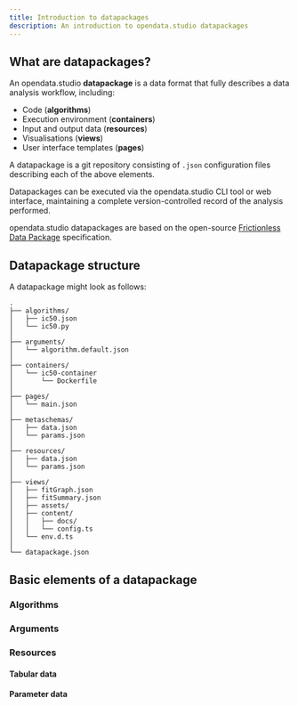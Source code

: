 ```yaml
---
title: Introduction to datapackages
description: An introduction to opendata.studio datapackages
---
```


## What are datapackages?

An opendata.studio **datapackage** is a data format that fully describes a data analysis workflow, including:

- Code (**algorithms**)
- Execution environment (**containers**)
- Input and output data (**resources**)
- Visualisations (**views**)
- User interface templates (**pages**)

A datapackage is a git repository consisting of `.json` configuration files describing each of the above elements.

Datapackages can be executed via the opendata.studio CLI tool or web interface, maintaining a complete version-controlled record of the analysis performed.

opendata.studio datapackages are based on the open-source [Frictionless Data Package](https://specs.frictionlessdata.io/data-package/) specification.

## Datapackage structure

A datapackage might look as follows:

```
.
├── algorithms/
│   ├── ic50.json
│   └── ic50.py
│
├── arguments/
│   └── algorithm.default.json
│
├── containers/
│   └── ic50-container
│       └── Dockerfile
│
├── pages/
│   └── main.json
│
├── metaschemas/
│   ├── data.json
│   └── params.json
│
├── resources/
│   ├── data.json
│   └── params.json
│
├── views/
│   ├── fitGraph.json
│   ├── fitSummary.json
│   ├── assets/
│   ├── content/
│   │   ├── docs/
│   │   └── config.ts
│   └── env.d.ts
│
└── datapackage.json
```

## Basic elements of a datapackage

### Algorithms

### Arguments

### Resources

#### Tabular data

#### Parameter data
